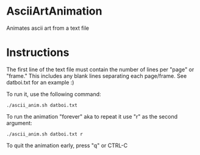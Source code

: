 # AsciiArtAnimation
Animates ascii art from a text file

# Instructions
The first line of the text file must contain the number of lines per "page" or "frame." This includes any blank lines separating each page/frame. See datboi.txt for an example :)

To run it, use the following command:

```./ascii_anim.sh datboi.txt```

To run the animation "forever" aka to repeat it use "r" as the second argument:

```./ascii_anim.sh datboi.txt r```

To quit the animation early, press "q" or CTRL-C
